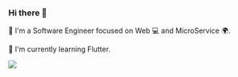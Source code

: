 ### Hi there 👋

🚀 I'm a Software Engineer focused on Web 💻 and MicroService 🌍.

🌱 I'm currently learning Flutter.

![](https://github-readme-stats.vercel.app/api?username=qqtv&show_icons=true&theme=graywhite)

<!--
**xialu/xialu** is a ✨ _special_ ✨ repository because its `README.md` (this file) appears on your GitHub profile.

Here are some ideas to get you started:

- 🔭 I’m currently working on ...
- 🌱 I’m currently learning ...
- 👯 I’m looking to collaborate on ...
- 🤔 I’m looking for help with ...
- 💬 Ask me about ...
- 📫 How to reach me: ...
- 😄 Pronouns: ...
- ⚡ Fun fact: ...
-->
